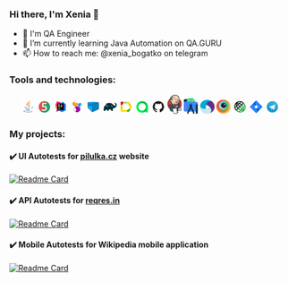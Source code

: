 ### Hi there, I'm Xenia 👋

<!--
**XeniaBogatko/XeniaBogatko** is a ✨ _special_ ✨ repository because its `README.md` (this file) appears on your GitHub profile.

Here are some ideas to get you started:

- 🔭 I’m currently working on ...
- 🌱 I’m currently learning ...
- 👯 I’m looking to collaborate on ...
- 🤔 I’m looking for help with ...
- 💬 Ask me about ...
- 📫 How to reach me: ...
- 😄 Pronouns: ...
- ⚡ Fun fact: ...
### About me
-->

- 💼 I'm QA Engineer
- 🌱 I’m currently learning Java Automation on QA.GURU
- 📫 How to reach me: @xenia_bogatko on telegram

### Tools and technologies:
<p  align="center">
  <code><img width="5%" title="Java" src="./media/icons/Java.svg"></code>
  <code><img width="5%" title="JUnit5" src="./media/icons/Junit5.svg"></code>
  <code><img width="5%" title="IntelliJ IDEA" src="./media/icons/Idea.svg"></code>
  <code><img width="5%" title="Selenide" src="./media/icons/Selenide.svg"></code>
  <code><img width="5%" title="Selenoid" src="./media/icons/Selenoid.svg"></code>
  <code><img width="5%" title="Gradle" src="./media/icons/Gradle.svg"></code>
  <code><img width="5%" title="Allure Report" src="./media/icons/Allure.svg"></code>
  <code><img width="5%" title="Allure TestOps" src="./media/icons/Allure_TO.svg"></code>
  <code><img width="5%" title="Github" src="./media/icons/GitHub.svg"></code>
  <code><img width="5%" title="Jenkins" src="./media/icons/Jenkins.svg"></code>
  <code><img width="5%" title="AndroidStudio" src="./media/icons/Android-studio.svg"></code>
  <code><img width="5%" title="Appium" src="./media/icons/Appium.svg"></code>
  <code><img width="5%" title="Browserstack" src="./media/icons/Browserstack.svg"></code>
  <code><img width="5%" title="Jira" src="./media/icons/RestAssured.svg"></code>
  <code><img width="5%" title="Jira" src="./media/icons/Jira.svg"></code>
  <code><img width="5%" title="Telegram" src="./media/icons/Telegram.svg"></code>
</p>

### My projects:
#### :heavy_check_mark: UI Autotests for [pilulka.cz](https://www.pilulka.cz/) website
[![Readme Card](https://github-readme-stats.vercel.app/api/pin/?username=XeniaBogatko&repo=pilulka-project)](https://github.com/XeniaBogatko/pilulka-project)

#### :heavy_check_mark: API Autotests for [reqres.in](https://reqres.in/)
[![Readme Card](https://github-readme-stats.vercel.app/api/pin/?username=XeniaBogatko&repo=api-tests)](https://github.com/XeniaBogatko/api-tests)

#### :heavy_check_mark: Mobile Autotests for Wikipedia mobile application
[![Readme Card](https://github-readme-stats.vercel.app/api/pin/?username=XeniaBogatko&repo=mobile-tests)](https://github.com/XeniaBogatko/mobile-tests)
